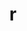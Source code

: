 ---
title: "r"
layout: cache
categories: [package, v2025.07.0]
meta: {"compilers": ["gcc@11.4.0", "gcc@7.5.0"], "num_specs": 3, "num_specs_by_stack": {"build_systems": 1, "e4s": 1, "hep": 1, "root": 3}, "oss": ["ubuntu18.04", "ubuntu22.04"], "platforms": ["linux"], "stacks": ["build_systems", "e4s", "hep", "root"], "targets": ["x86_64_v3"], "versions": ["4.5.1"]}
spec_details: [{"compiler": "gcc@11.4.0", "hash": "hxjifxlacsyqrxswhf7m4wzmd6qgqkbw", "os": "ubuntu22.04", "platform": "linux", "size": "-", "stacks": ["e4s", "root"], "target": "x86_64_v3", "variants": ["~X", "build_system=autotools", "~memory_profiling", "patches:=abc572d", "~rmath"], "versions": ["4.5.1"]}, {"compiler": "gcc@11.4.0", "hash": "jmgbvmavc2buhohufee3fhfkvdythruy", "os": "ubuntu22.04", "platform": "linux", "size": "-", "stacks": ["hep", "root"], "target": "x86_64_v3", "variants": ["~X", "build_system=autotools", "~memory_profiling", "patches:=abc572d", "~rmath"], "versions": ["4.5.1"]}, {"compiler": "gcc@7.5.0", "hash": "jqon6zonvht63a53vfeutzejgqnktgz6", "os": "ubuntu18.04", "platform": "linux", "size": "-", "stacks": ["build_systems", "root"], "target": "x86_64_v3", "variants": ["~X", "build_system=autotools", "~memory_profiling", "patches:=abc572d", "~rmath"], "versions": ["4.5.1"]}]
---